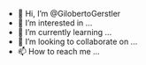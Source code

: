 - 👋 Hi, I’m @GilobertoGerstler
- 👀 I’m interested in ...
- 🌱 I’m currently learning ...
- 💞️ I’m looking to collaborate on ...
- 📫 How to reach me ...

<!---
GilobertoGerstler/GilobertoGerstler is a ✨ special ✨ repository because its `README.md` (this file) appears on your GitHub profile.
You can click the Preview link to take a look at your changes.
--->

